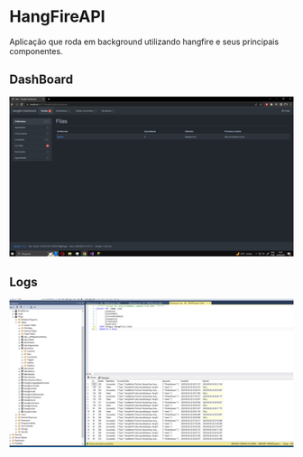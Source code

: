 # HangFireAPI

Aplicação que roda em background utilizando hangfire e seus principais componentes.

## DashBoard
![](https://github.com/DiegoLins10/HangFireAPI/blob/master/hangfire%20dashboard.png)

## Logs
![](https://github.com/DiegoLins10/HangFireAPI/blob/master/hangfire%20logs.png)
